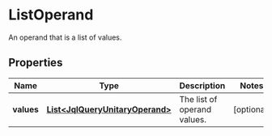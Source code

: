 

# ListOperand

An operand that is a list of values.
## Properties

Name | Type | Description | Notes
------------ | ------------- | ------------- | -------------
**values** | [**List&lt;JqlQueryUnitaryOperand&gt;**](JqlQueryUnitaryOperand.md) | The list of operand values. |  [optional]



